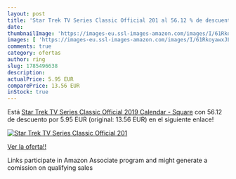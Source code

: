 ```yaml
---
layout: post
title: 'Star Trek TV Series Classic Official 201 al 56.12 % de descuento'
date: 
thumbnailImage: 'https://images-eu.ssl-images-amazon.com/images/I/61RkoyawxJL._SL200_.jpg'
images: [ 'https://images-eu.ssl-images-amazon.com/images/I/61RkoyawxJL._SL200_.jpg' ]
comments: true
category: ofertas
author: ring
slug: 1785496638
description:
actualPrice: 5.95 EUR
comparePrice: 13.56 EUR
inStock: true
---
```


Está [Star Trek TV Series Classic Official 2019 Calendar - Square](https://www.amazon.es/dp/1785496638/?tag=tolees-21) con 56.12 de descuento por 5.95 EUR (original: 13.56 EUR) en el siguiente enlace!

[![Star Trek TV Series Classic Official 201](https://images-eu.ssl-images-amazon.com/images/I/61RkoyawxJL._SL200_.jpg)](https://www.amazon.es/dp/1785496638/?tag=tolees-21)

[Ver la oferta!!](https://www.amazon.es/dp/1785496638/?tag=tolees-21)

Links participate in Amazon Associate program and might generate a comission on qualifying sales


